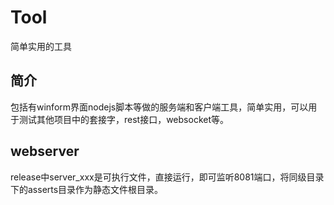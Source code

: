 # Tool
简单实用的工具
## 简介
包括有winform界面nodejs脚本等做的服务端和客户端工具，简单实用，可以用于测试其他项目中的套接字，rest接口，websocket等。
## webserver
release中server_xxx是可执行文件，直接运行，即可监听8081端口，将同级目录下的asserts目录作为静态文件根目录。

